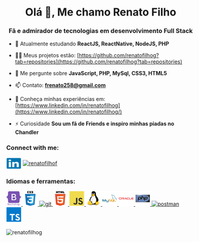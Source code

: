 <h1 align="center">Olá 👋, Me chamo Renato Filho</h1>
<h3 align="center">Fã e admirador de tecnologias em desenvolvimento Full Stack</h3>

- 🌱 Atualmente estudando **ReactJS, ReactNative, NodeJS, PHP**

- 👨‍💻 Meus projetos estão: [https://github.com/renatofilhog?tab=repositories](https://github.com/renatofilhog?tab=repositories)

- 💬 Me pergunte sobre **JavaScript, PHP, MySql, CSS3, HTML5**

- 📫 Contato: **frenato258@gmail.com**

- 📄 Conheça minhas experiências em: [https://www.linkedin.com/in/renatofilhog](https://www.linkedin.com/in/renatofilhog/)

- ⚡ Curiosidade **Sou um fã de Friends e inspiro minhas piadas no Chandler**

<h3 align="left">Connect with me:</h3>
<p align ="esquerda">
<a href="https://linkedin.com/in/renatofilhog" target="blank"><img align="center" src="https://raw.githubusercontent.com/devicons/devicon/1119b9f84c0290e0f0b38982099a2bd027a48bf1/icons/linkedin/linkedin-original.svg" alt="renatofilhog" height="30" width="40" /></a>
<a href="https:/ /instagram.com/renatofilhof" target="blank"><img align="center" src="https://raw.githubusercontent.com/rahuldkjain/github-profile-readme-generator/master/src/images/icons/Social/instagram.svg" alt="renatofilhof" height="30" width="40" /></a>
</p>

<h3 align="left">Idiomas e ferramentas:</h3>
<p align="left"> <a href="https://getbootstrap.com" target="_blank" rel="noreferrer "> <img src="https://raw.githubusercontent.com/devicons/devicon/master/icons/bootstrap/bootstrap-plain-wordmark.svg" alt="bootstrap" width="40" height="40" /> </a> <a href="https://www.w3schools.com/css/" target="_blank" rel="noreferrer"> <img src="https://raw.githubusercontent.com/devicons/devicon/master/icons/css3/css3-original-wordmark.svg" alt="css3" width="40" height="40"/> </a> <a href="https: //git-scm.com/" target="_blank" rel="noreferrer"> <img src="https://www.vectorlogo.zone/logos/git-scm/git-scm-icon.svg" alt ="git" width="40" height="40"/> </a> <a href="https://www.w3.org/html/" target="_blank" rel="noreferrer"> <img src="https://raw.githubusercontent.com/devicons/devicon/master/icons/html5/html5-original-wordmark.svg" alt="html5" width="40" height="40"/> </a> <a href="https://developer.mozilla.org/en-US/docs/Web/JavaScript" target="_blank" rel="noreferrer"> <img src="https://raw.githubusercontent.com/devicons/devicon/master/icons/javascript/javascript-original.svg" alt="javascript" width="40" height="40"/> </a> <a href="https://www.linux.org/" target ="_blank" rel="noreferrer"> <img src="https://raw.githubusercontent.com/devicons/devicon/master/icons/linux/linux-original.svg" alt="linux" width="40 " height="40"/> </a> <a href="https://www.mysql.com/" target="_blank" rel="noreferrer"> <img src="https://raw.githubusercontent.com/devicons/devicon/master/icons/mysql/mysql-original-wordmark.svg" alt="mysql" width="40" height="40"/> </a> <a href="https://www.oracle.com/" target="_blank" rel="noreferrer"> <img src="https://raw.githubusercontent.com/devicons/devicon/master/icons/oracle/oracle-original.svg" alt ="oracle" width="40" height="40"/> </a> <a href="https://www.php.net" target="_blank" rel="noreferrer"> <img src= "https://raw.githubusercontent.com/devicons/devicon/master/icons/php/php-original.svg" alt="php" width="40" height="40"/> </a> <a href="https://postman.com" target="_blank" rel="noreferrer"> <img src="https://www.vectorlogo.zone/logos/getpostman/getpostman-icon.svg" alt="postman" largura ="40" height="40"/> </a> <a href="https://www.typescriptlang.org/" target="_blank" rel="noreferrer"> <img src="https://raw.githubusercontent.com/devicons/devicon/master/icons/typescript/typescript-original.svg" alt="typescript" width="40" height="40"/> </a>  

<p><img align="center" src="https://github-readme-stats.vercel.app/api/top-langs?username=renatofilhog&show_icons=true&locale=en&layout=compact" alt="renatofilhog" /> </p></p>
